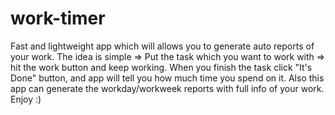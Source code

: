 # work-timer
Fast and lightweight app which will allows you to generate auto reports of your work. The idea is simple => Put the task which you want to work with => hit the work button and keep working. When you finish the task click "It's Done" button, and app will tell you how much time you spend on it. Also this app can generate the workday/workweek reports with full info of your work. Enjoy :)   

